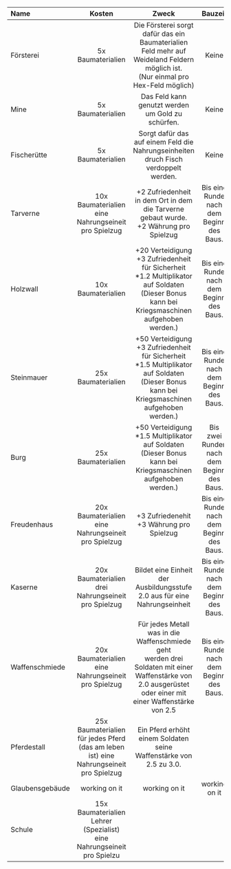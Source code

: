 
| Name | Kosten | Zweck | Bauzeit |
|:-----|:--------:|:-----:|:-------:|
| Försterei     | 5x Baumaterialien    | Die Försterei sorgt dafür das ein Baumaterialien Feld mehr auf Weideland Feldern möglich ist. <br> (Nur einmal pro Hex-Feld möglich) |Keine |
| Mine      | 5x Baumaterialien    | Das Feld kann genutzt werden um Gold zu schürfen. |Keine |
| Fischerütte     |5x Baumaterialien | Sorgt dafür das auf einem Feld die <br> Nahrungseinheiten druch Fisch verdoppelt werden. |Keine |
| Tarverne   |10x Baumaterialien <br> eine Nahrungseineit pro Spielzug | +2 Zufriedenheit in dem Ort in dem die Tarverne gebaut wurde. <br> +2 Währung pro Spielzug |Bis eine Runde nach dem Beginn des Baus.|
| Holzwall |10x Baumaterialien  | +20 Verteidigung <br> +3 Zufriedenheit für Sicherheit <br> *1.2 Multiplikator auf Soldaten <br> (Dieser Bonus kann bei Kriegsmaschinen aufgehoben werden.) |Bis eine Runde nach dem Beginn des Baus. |
| Steinmauer |25x Baumaterialien  | +50 Verteidigung <br> +3 Zufriedenheit für Sicherheit <br> *1.5 Multiplikator auf Soldaten <br> (Dieser Bonus kann bei Kriegsmaschinen aufgehoben werden.) |Bis eine Runde nach dem Beginn des Baus. |
| Burg |25x Baumaterialien  | +50 Verteidigung <br> *1.5 Multiplikator auf Soldaten <br> (Dieser Bonus kann bei Kriegsmaschinen aufgehoben werden.) |Bis zwei Runden nach dem Beginn des Baus. |
| Freudenhaus |20x Baumaterialien <br> eine Nahrungseineit pro Spielzug | +3 Zufriedenehit <br> +3 Währung pro Spielzug |Bis eine Runde nach dem Beginn des Baus. |
| Kaserne | 20x Baumaterialien <br> drei Nahrungseineit pro Spielzug | Bildet eine Einheit der Ausbildungsstufe 2.0 aus für eine Nahrungseinheit | Bis eine Runde nach dem Beginn des Baus.|
| Waffenschmiede | 20x Baumaterialien <br> eine Nahrungseineit pro Spielzug| Für jedes Metall was in die Waffenschmiede geht <br> werden drei Soldaten mit einer Waffenstärke von 2.0 ausgerüstet oder einer mit einer Waffenstärke von 2.5 | Bis eine Runde nach dem Beginn des Baus. |
| Pferdestall |  25x Baumaterialien <br> für jedes Pferd (das am leben ist) eine Nahrungseineit pro Spielzug| Ein Pferd erhöht einem Soldaten seine Waffenstärke von 2.5 zu 3.0.| 
| Glaubensgebäude | working on it|working on it|working on it|
| Schule | 15x Baumaterialien <br> Lehrer (Spezialist) <br> eine Nahrungseineit pro Spielzu
